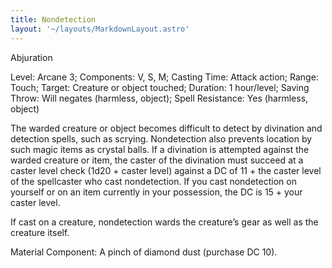 ```yaml
---
title: Nondetection
layout: '~/layouts/MarkdownLayout.astro'
---
```

Abjuration

Level: Arcane 3; Components: V, S, M; Casting Time: Attack action; Range:
Touch; Target: Creature or object touched; Duration: 1 hour/level; Saving
Throw: Will negates (harmless, object); Spell Resistance: Yes (harmless,
object)

The warded creature or object becomes difficult to detect by divination and
detection spells, such as scrying. Nondetection also prevents location by such
magic items as crystal balls. If a divination is attempted against the warded
creature or item, the caster of the divination must succeed at a caster level
check (1d20 + caster level) against a DC of 11 + the caster level of the
spellcaster who cast nondetection. If you cast nondetection on yourself or on
an item currently in your possession, the DC is 15 + your caster level.

If cast on a creature, nondetection wards the creature’s gear as well as the
creature itself.

Material Component: A pinch of diamond dust (purchase DC 10).

